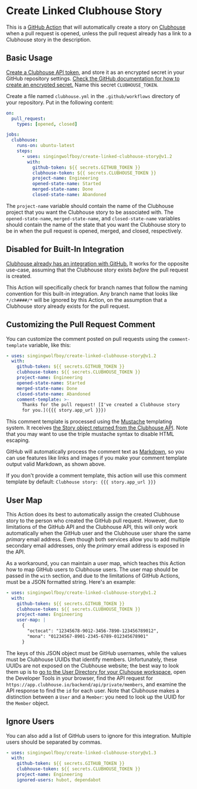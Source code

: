 # Create Linked Clubhouse Story

This is a [GitHub Action](https://github.com/features/actions) that will
automatically create a story on [Clubhouse](https://clubhouse.io/) when
a pull request is opened, unless the pull request already has a link to
a Clubhouse story in the description.

## Basic Usage

[Create a Clubhouse API token](https://app.clubhouse.io/settings/account/api-tokens),
and store it as an encrypted secret in your GitHub repository settings.
[Check the GitHub documentation for how to create an encrypted secret.](https://help.github.com/en/actions/configuring-and-managing-workflows/creating-and-storing-encrypted-secrets#creating-encrypted-secrets)
Name this secret `CLUBHOUSE_TOKEN`.

Create a file named `clubhouse.yml` in the `.github/workflows` directory of your repository. Put in the following content:

```yaml
on:
  pull_request:
    types: [opened, closed]

jobs:
  clubhouse:
    runs-on: ubuntu-latest
    steps:
      - uses: singingwolfboy/create-linked-clubhouse-story@v1.2
        with:
          github-token: ${{ secrets.GITHUB_TOKEN }}
          clubhouse-token: ${{ secrets.CLUBHOUSE_TOKEN }}
          project-name: Engineering
          opened-state-name: Started
          merged-state-name: Done
          closed-state-name: Abandoned
```

The `project-name` variable should contain the name of the Clubhouse project
that you want the Clubhouse story to be associated with. The
`opened-state-name`, `merged-state-name`, and `closed-state-name` variables
should contain the name of the state that you want the Clubhouse story to
be in when the pull request is opened, merged, and closed, respectively.

## Disabled for Built-In Integration

[Clubhouse already has an integration with GitHub.](https://help.clubhouse.io/hc/en-us/articles/207540323-Using-The-Clubhouse-GitHub-Integration)
It works for the opposite use-case, assuming that the Clubhouse story exists
_before_ the pull request is created.

This Action will specifically check for branch names that follow the naming
convention for this built-in integration. Any branch name that looks like
`*/ch####/*` will be ignored by this Action, on the assumption that a Clubhouse
story already exists for the pull request.

## Customizing the Pull Request Comment

You can customize the comment posted on pull requests using the `comment-template`
variable, like this:

```yaml
- uses: singingwolfboy/create-linked-clubhouse-story@v1.2
  with:
    github-token: ${{ secrets.GITHUB_TOKEN }}
    clubhouse-token: ${{ secrets.CLUBHOUSE_TOKEN }}
    project-name: Engineering
    opened-state-name: Started
    merged-state-name: Done
    closed-state-name: Abandoned
    comment-template: >-
      Thanks for the pull request! [I've created a Clubhouse story
      for you.]({{{ story.app_url }}})
```

This comment template is processed using the [Mustache](https://mustache.github.io/)
templating system. It receives [the Story object returned from the Clubhouse API](https://clubhouse.io/api/rest/v3/#Story). Note that you may want to use the
triple mustache syntax to disable HTML escaping.

GitHub will automatically process the comment text as [Markdown](https://guides.github.com/features/mastering-markdown/),
so you can use features like links and images if you make your comment
template output valid Markdown, as shown above.

If you don't provide a comment template, this action will use this comment template
by default: `Clubhouse story: {{{ story.app_url }}}`

## User Map

This Action does its best to automatically assign the created Clubhouse story
to the person who created the GitHub pull request. However, due to limitations
of the GitHub API and the Clubhouse API, this will only work automatically
when the GitHub user and the Clubhouse user share the same _primary_ email
address. Even though both services allow you to add multiple secondary email
addresses, only the _primary_ email address is exposed in the API.

As a workaround, you can maintain a user map, which teaches this Action how to
map GitHub users to Clubhouse users. The user map should be passed in the
`with` section, and due to the limitations of GitHub Actions, must be a JSON
formatted string. Here's an example:

```yaml
- uses: singingwolfboy/create-linked-clubhouse-story@v1.2
  with:
    github-token: ${{ secrets.GITHUB_TOKEN }}
    clubhouse-token: ${{ secrets.CLUBHOUSE_TOKEN }}
    project-name: Engineering
    user-map: |
      {
        "octocat": "12345678-9012-3456-7890-123456789012",
        "mona": "01234567-8901-2345-6789-012345678901"
      }
```

The keys of this JSON object must be GitHub usernames, while the values
must be Clubhouse UUIDs that identify members. Unfortunately, these UUIDs
are not exposed on the Clubhouse website; the best way to look them up is to
[go to the User Directory for your Cluhouse workspace](https://app.clubhouse.io/settings/users),
open the Developer Tools in your browser, find the API request for
`https://app.clubhouse.io/backend/api/private/members`,
and examine the API response to find the `id` for each user.
Note that Clubhouse makes a distinction between a `User` and a `Member`:
you need to look up the UUID for the `Member` object.

## Ignore Users

You can also add a list of GitHub users to ignore for this integration.
Multiple users should be separated by commas.

```yaml
- uses: singingwolfboy/create-linked-clubhouse-story@v1.3
  with:
    github-token: ${{ secrets.GITHUB_TOKEN }}
    clubhouse-token: ${{ secrets.CLUBHOUSE_TOKEN }}
    project-name: Engineering
    ignored-users: hubot, dependabot
```
